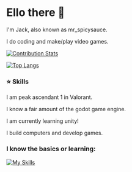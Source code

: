 # Ello there 👋

I'm Jack, also known as mr_spicysauce.


I do coding and make/play video games.

<a href="https://github.com/LordDashMe/github-contribution-stats/" target="blank">
	<img align="center" src="https://github-contribution-stats.vercel.app/api/?username=mr-spicysauce" alt="Contribution Stats" />
</a>

[![Top Langs](https://github-readme-stats.vercel.app/api/top-langs/?username=mr-spicysauce&exclude_repo=ProjectVCSHolePuncher&layout=compact)](https://github.com/mr-spicysauce/github-readme-stats)

### ⭐ Skills
I am peak ascendant 1 in Valorant.

I know a fair amount of the godot game engine.

I am currently learning unity!

I build computers and develop games.


### I know the basics or learning:

[![My Skills](https://skillicons.dev/icons?i=godot,cpp,blender,react,linux,github)](https://skillicons.dev)
